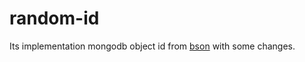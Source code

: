 random-id
=====

Its implementation mongodb object id from [bson](https://github.com/mongodb/bson-rust) with some changes.
